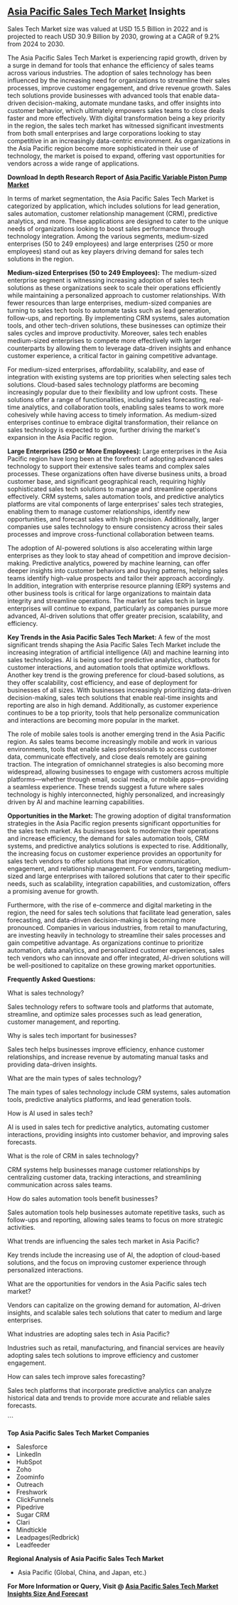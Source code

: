 <h2><a href="https://www.verifiedmarketreports.com/download-sample/?rid=315552&amp;utm_source=Github-Feb&amp;utm_medium=225" target="_blank">Asia Pacific Sales Tech Market</a> Insights</h2><p>Sales Tech Market size was valued at USD 15.5 Billion in 2022 and is projected to reach USD 30.9 Billion by 2030, growing at a CAGR of 9.2% from 2024 to 2030.</p><p><p>The Asia Pacific Sales Tech Market is experiencing rapid growth, driven by a surge in demand for tools that enhance the efficiency of sales teams across various industries. The adoption of sales technology has been influenced by the increasing need for organizations to streamline their sales processes, improve customer engagement, and drive revenue growth. Sales tech solutions provide businesses with advanced tools that enable data-driven decision-making, automate mundane tasks, and offer insights into customer behavior, which ultimately empowers sales teams to close deals faster and more effectively. With digital transformation being a key priority in the region, the sales tech market has witnessed significant investments from both small enterprises and large corporations looking to stay competitive in an increasingly data-centric environment. As organizations in the Asia Pacific region become more sophisticated in their use of technology, the market is poised to expand, offering vast opportunities for vendors across a wide range of applications. <p><strong>Download In depth Research Report of <a href="https://www.verifiedmarketreports.com/download-sample/?rid=236118&amp;utm_source=Pulse-Dec&amp;utm_medium=225" target="_blank">Asia Pacific Variable Piston Pump Market</a></strong></p> In terms of market segmentation, the Asia Pacific Sales Tech Market is categorized by application, which includes solutions for lead generation, sales automation, customer relationship management (CRM), predictive analytics, and more. These applications are designed to cater to the unique needs of organizations looking to boost sales performance through technology integration. Among the various segments, medium-sized enterprises (50 to 249 employees) and large enterprises (250 or more employees) stand out as key players driving demand for sales tech solutions in the region. <p><strong>Medium-sized Enterprises (50 to 249 Employees):</strong> The medium-sized enterprise segment is witnessing increasing adoption of sales tech solutions as these organizations seek to scale their operations efficiently while maintaining a personalized approach to customer relationships. With fewer resources than large enterprises, medium-sized companies are turning to sales tech tools to automate tasks such as lead generation, follow-ups, and reporting. By implementing CRM systems, sales automation tools, and other tech-driven solutions, these businesses can optimize their sales cycles and improve productivity. Moreover, sales tech enables medium-sized enterprises to compete more effectively with larger counterparts by allowing them to leverage data-driven insights and enhance customer experience, a critical factor in gaining competitive advantage. <p>For medium-sized enterprises, affordability, scalability, and ease of integration with existing systems are top priorities when selecting sales tech solutions. Cloud-based sales technology platforms are becoming increasingly popular due to their flexibility and low upfront costs. These solutions offer a range of functionalities, including sales forecasting, real-time analytics, and collaboration tools, enabling sales teams to work more cohesively while having access to timely information. As medium-sized enterprises continue to embrace digital transformation, their reliance on sales technology is expected to grow, further driving the market's expansion in the Asia Pacific region. <p><strong>Large Enterprises (250 or More Employees):</strong> Large enterprises in the Asia Pacific region have long been at the forefront of adopting advanced sales technology to support their extensive sales teams and complex sales processes. These organizations often have diverse business units, a broad customer base, and significant geographical reach, requiring highly sophisticated sales tech solutions to manage and streamline operations effectively. CRM systems, sales automation tools, and predictive analytics platforms are vital components of large enterprises' sales tech strategies, enabling them to manage customer relationships, identify new opportunities, and forecast sales with high precision. Additionally, larger companies use sales technology to ensure consistency across their sales processes and improve cross-functional collaboration between teams. <p>The adoption of AI-powered solutions is also accelerating within large enterprises as they look to stay ahead of competition and improve decision-making. Predictive analytics, powered by machine learning, can offer deeper insights into customer behaviors and buying patterns, helping sales teams identify high-value prospects and tailor their approach accordingly. In addition, integration with enterprise resource planning (ERP) systems and other business tools is critical for large organizations to maintain data integrity and streamline operations. The market for sales tech in large enterprises will continue to expand, particularly as companies pursue more advanced, AI-driven solutions that offer greater precision, scalability, and efficiency. <p><strong>Key Trends in the Asia Pacific Sales Tech Market:</strong> A few of the most significant trends shaping the Asia Pacific Sales Tech Market include the increasing integration of artificial intelligence (AI) and machine learning into sales technologies. AI is being used for predictive analytics, chatbots for customer interactions, and automation tools that optimize workflows. Another key trend is the growing preference for cloud-based solutions, as they offer scalability, cost efficiency, and ease of deployment for businesses of all sizes. With businesses increasingly prioritizing data-driven decision-making, sales tech solutions that enable real-time insights and reporting are also in high demand. Additionally, as customer experience continues to be a top priority, tools that help personalize communication and interactions are becoming more popular in the market. <p>The role of mobile sales tools is another emerging trend in the Asia Pacific region. As sales teams become increasingly mobile and work in various environments, tools that enable sales professionals to access customer data, communicate effectively, and close deals remotely are gaining traction. The integration of omnichannel strategies is also becoming more widespread, allowing businesses to engage with customers across multiple platforms—whether through email, social media, or mobile apps—providing a seamless experience. These trends suggest a future where sales technology is highly interconnected, highly personalized, and increasingly driven by AI and machine learning capabilities. <p><strong>Opportunities in the Market:</strong> The growing adoption of digital transformation strategies in the Asia Pacific region presents significant opportunities for the sales tech market. As businesses look to modernize their operations and increase efficiency, the demand for sales automation tools, CRM systems, and predictive analytics solutions is expected to rise. Additionally, the increasing focus on customer experience provides an opportunity for sales tech vendors to offer solutions that improve communication, engagement, and relationship management. For vendors, targeting medium-sized and large enterprises with tailored solutions that cater to their specific needs, such as scalability, integration capabilities, and customization, offers a promising avenue for growth. <p>Furthermore, with the rise of e-commerce and digital marketing in the region, the need for sales tech solutions that facilitate lead generation, sales forecasting, and data-driven decision-making is becoming more pronounced. Companies in various industries, from retail to manufacturing, are investing heavily in technology to streamline their sales processes and gain competitive advantage. As organizations continue to prioritize automation, data analytics, and personalized customer experiences, sales tech vendors who can innovate and offer integrated, AI-driven solutions will be well-positioned to capitalize on these growing market opportunities. <p><strong>Frequently Asked Questions:</strong> <p>What is sales technology?</p> <p>Sales technology refers to software tools and platforms that automate, streamline, and optimize sales processes such as lead generation, customer management, and reporting.</p> <p>Why is sales tech important for businesses?</p> <p>Sales tech helps businesses improve efficiency, enhance customer relationships, and increase revenue by automating manual tasks and providing data-driven insights.</p> <p>What are the main types of sales technology?</p> <p>The main types of sales technology include CRM systems, sales automation tools, predictive analytics platforms, and lead generation tools.</p> <p>How is AI used in sales tech?</p> <p>AI is used in sales tech for predictive analytics, automating customer interactions, providing insights into customer behavior, and improving sales forecasts.</p> <p>What is the role of CRM in sales technology?</p> <p>CRM systems help businesses manage customer relationships by centralizing customer data, tracking interactions, and streamlining communication across sales teams.</p> <p>How do sales automation tools benefit businesses?</p> <p>Sales automation tools help businesses automate repetitive tasks, such as follow-ups and reporting, allowing sales teams to focus on more strategic activities.</p> <p>What trends are influencing the sales tech market in Asia Pacific?</p> <p>Key trends include the increasing use of AI, the adoption of cloud-based solutions, and the focus on improving customer experience through personalized interactions.</p> <p>What are the opportunities for vendors in the Asia Pacific sales tech market?</p> <p>Vendors can capitalize on the growing demand for automation, AI-driven insights, and scalable sales tech solutions that cater to medium and large enterprises.</p> <p>What industries are adopting sales tech in Asia Pacific?</p> <p>Industries such as retail, manufacturing, and financial services are heavily adopting sales tech solutions to improve efficiency and customer engagement.</p> <p>How can sales tech improve sales forecasting?</p> <p>Sales tech platforms that incorporate predictive analytics can analyze historical data and trends to provide more accurate and reliable sales forecasts.</p> ```</p><p><strong>Top Asia Pacific Sales Tech Market Companies</strong></p><div data-test-id=""><p><li>Salesforce</li><li> LinkedIn</li><li> HubSpot</li><li> Zoho</li><li> Zoominfo</li><li> Outreach</li><li> Freshwork</li><li> ClickFunnels</li><li> Pipedrive</li><li> Sugar CRM</li><li> Clari</li><li> Mindtickle</li><li> Leadpages(Redbrick)</li><li> Leadfeeder</li></p><div><strong>Regional Analysis of&nbsp;Asia Pacific Sales Tech Market</strong></div><ul><li dir="ltr"><p dir="ltr">Asia Pacific (Global, China, and Japan, etc.)</p></li></ul><p><strong>For More Information or Query, Visit @&nbsp;</strong><strong><a href="https://www.verifiedmarketreports.com/product/sales-tech-market/?utm_source=Github-Feb&amp;utm_medium=225" target="_blank">Asia Pacific Sales Tech Market Insights Size And Forecast</a></strong></p></div><h2>&nbsp;</h2><div data-test-id="">&nbsp;</div>
